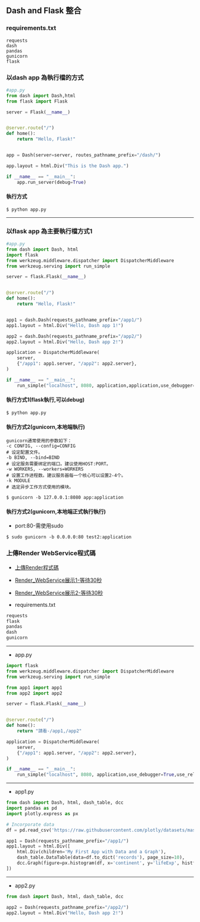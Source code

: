 
## Dash and Flask 整合

### requirements.txt

```
requests
dash
pandas
gunicorn
flask
```

### 以dash app 為執行檔的方式

```python
#app.py
from dash import Dash,html
from flask import Flask

server = Flask(__name__)


@server.route("/")
def home():
    return "Hello, Flask!"


app = Dash(server=server, routes_pathname_prefix="/dash/")

app.layout = html.Div("This is the Dash app.")

if __name__ == "__main__":
    app.run_server(debug=True)
```

#### 執行方式

```
$ python app.py
```

---

### 以flask app 為主要執行檔方式1

```python
#app.py
from dash import Dash, html
import flask
from werkzeug.middleware.dispatcher import DispatcherMiddleware
from werkzeug.serving import run_simple

server = flask.Flask(__name__)


@server.route("/")
def home():
    return "Hello, Flask!"


app1 = dash.Dash(requests_pathname_prefix="/app1/")
app1.layout = html.Div("Hello, Dash app 1!")

app2 = dash.Dash(requests_pathname_prefix="/app2/")
app2.layout = html.Div("Hello, Dash app 2!")

application = DispatcherMiddleware(
    server,
    {"/app1": app1.server, "/app2": app2.server},
)

if __name__ == "__main__":
    run_simple("localhost", 8080, application,application,use_debugger=True,use_reloader=True)
```

#### 執行方式1(flask執行,可以debug)

```
$ python app.py
```

#### 執行方式2(gunicorn,本地端執行)

```
gunicorn通常使用的参数如下：
-c CONFIG, --config=CONFIG
# 设定配置文件。
-b BIND, --bind=BIND
# 设定服务需要绑定的端口。建议使用HOST:PORT。
-w WORKERS, --workers=WORKERS
# 设置工作进程数。建议服务器每一个核心可以设置2-4个。
-k MODULE
# 选定异步工作方式使用的模块。
```

```
$ gunicorn -b 127.0.0.1:8080 app:application
```

#### 執行方式2(gunicorn,本地端正式執行執行)

- port:80-需使用sudo

```
$ sudo gunicorn -b 0.0.0.0:80 test2:application
```

### 上傳Render WebService程式碼

- [上傳Render程式碼](https://github.com/roberthsu2003/dash_flask_web)

- [Render_WebService展示1-等待30秒](https://dash-flask-web.onrender.com/app1/)

- [Render_WebService展示2-等待30秒](https://dash-flask-web.onrender.com/app2/)


- requirements.txt

```txt
requests
flask
pandas
dash
gunicorn
```

---
- app.py

```python
import flask
from werkzeug.middleware.dispatcher import DispatcherMiddleware
from werkzeug.serving import run_simple

from app1 import app1
from app2 import app2

server = flask.Flask(__name__)


@server.route("/")
def home():
    return "請看-/app1,/app2"

application = DispatcherMiddleware(
    server,
    {"/app1": app1.server, "/app2": app2.server},
)

if __name__ == "__main__":
    run_simple("localhost", 8080, application,use_debugger=True,use_reloader=True)
```

---

- app1.py

```python
from dash import Dash, html, dash_table, dcc
import pandas as pd
import plotly.express as px

# Incorporate data
df = pd.read_csv('https://raw.githubusercontent.com/plotly/datasets/master/gapminder2007.csv')

app1 = Dash(requests_pathname_prefix="/app1/")
app1.layout = html.Div([
    html.Div(children='My First App with Data and a Graph'),
    dash_table.DataTable(data=df.to_dict('records'), page_size=10),
    dcc.Graph(figure=px.histogram(df, x='continent', y='lifeExp', histfunc='avg'))
])

```

---

- app2.py

```python
from dash import Dash, html, dash_table, dcc

app2 = Dash(requests_pathname_prefix="/app2/")
app2.layout = html.Div("Hello, Dash app 2!")
```





